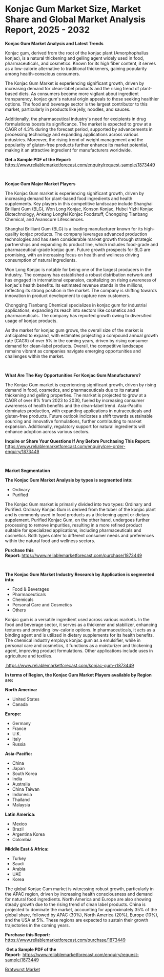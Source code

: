 <p><h1>Konjac Gum Market Size, Market Share and Global Market Analysis Report, 2025 - 2032</h1></p><p><strong>Konjac Gum Market Analysis and Latest Trends</strong></p>
<p><p>Konjac gum, derived from the root of the konjac plant (Amorphophallus konjac), is a natural thickening and gelling agent widely used in food, pharmaceuticals, and cosmetics. Known for its high fiber content, it serves as a low-calorie alternative to traditional thickeners, gaining popularity among health-conscious consumers.</p><p>The Konjac Gum Market is experiencing significant growth, driven by increasing demand for clean-label products and the rising trend of plant-based diets. As consumers become more vigilant about ingredient transparency, konjac gum's natural origin appeals to those seeking healthier options. The food and beverage sector is the largest contributor to this market, particularly in products like jelly, noodles, and sauces. </p><p>Additionally, the pharmaceutical industry's need for excipients in drug formulations boosts its significance. The market is expected to grow at a CAGR of 4.3% during the forecast period, supported by advancements in processing technology and expanding applications across various industries. Moreover, the rising trend of weight management and the popularity of gluten-free products further enhance its market potential, making it an attractive ingredient for manufacturers worldwide.</p></p>
<p><strong>Get a Sample PDF of the Report:&nbsp;</strong> <a href="https://www.reliablemarketforecast.com/enquiry/request-sample/1873449?utm_campaign=1110&utm_medium=2&utm_source=Github&utm_content=ia&utm_term=14022025&utm_id=konjac-gum">https://www.reliablemarketforecast.com/enquiry/request-sample/1873449</a></p>
<p>&nbsp;</p>
<p><strong>Konjac Gum Major Market Players</strong></p>
<p><p>The Konjac Gum market is experiencing significant growth, driven by increasing demand for plant-based food ingredients and health supplements. Key players in this competitive landscape include Shanghai Brilliant Gum (BLG), Won Long Konjac, Konson Konjac, Hubei Yizhi Konjac Biotechnology, Ankang Longfei Konjac Foodstuff, Chongqing Tianbang Chemical, and Avanscure Lifesciences.</p><p>Shanghai Brilliant Gum (BLG) is a leading manufacturer known for its high-quality konjac products. The company leverages advanced production technologies and has seen considerable market growth through strategic partnerships and expanding its product line, which includes food-grade and pharmaceutical-grade konjac gum. Future growth prospects for BLG are promising, with an increasing focus on health and wellness driving consumption of natural ingredients.</p><p>Won Long Konjac is notable for being one of the largest producers in the industry. The company has established a robust distribution network and has engaged in international expansion, capitalizing on rising awareness of konjac's health benefits. Its estimated revenue stands in the millions, reflecting its strong position in the market. The company is shifting towards innovation in product development to capture new customers.</p><p>Chongqing Tianbang Chemical specializes in konjac gum for industrial applications, expanding its reach into sectors like cosmetics and pharmaceuticals. The company has reported growth owing to diversified usage of konjac products.</p><p>As the market for konjac gum grows, the overall size of the market is anticipated to expand, with estimates projecting a compound annual growth rate (CAGR) of over 5% in the coming years, driven by rising consumer demand for clean-label products. Overall, the competitive landscape remains vibrant as companies navigate emerging opportunities and challenges within the market.</p></p>
<p>&nbsp;</p>
<p><strong>What Are The Key Opportunities For Konjac Gum Manufacturers?</strong></p>
<p><p>The Konjac Gum market is experiencing significant growth, driven by rising demand in food, cosmetics, and pharmaceuticals due to its natural thickening and gelling properties. The market is projected to grow at a CAGR of over 8% from 2023 to 2030, fueled by increasing consumer awareness of health benefits and the clean-label trend. Asia-Pacific dominates production, with expanding applications in nutraceuticals and gluten-free products. Future outlook indicates a shift towards sustainable sourcing and innovative formulations, further contributing to market expansion. Additionally, regulatory support for natural ingredients will enhance adoption across various sectors.</p></p>
<p><strong>Inquire or Share Your Questions If Any Before Purchasing This Report:</strong> <a href="https://www.reliablemarketforecast.com/enquiry/pre-order-enquiry/1873449?utm_campaign=1110&utm_medium=2&utm_source=Github&utm_content=ia&utm_term=14022025&utm_id=konjac-gum">https://www.reliablemarketforecast.com/enquiry/pre-order-enquiry/1873449</a></p>
<p>&nbsp;</p>
<p><strong>Market Segmentation</strong></p>
<p><strong>The Konjac Gum Market Analysis by types is segmented into:</strong></p>
<p><ul><li>Ordinary</li><li>Purified</li></ul></p>
<p><p>The Konjac Gum market is primarily divided into two types: Ordinary and Purified. Ordinary Konjac Gum is derived from the tuber of the konjac plant and is commonly used in food products as a thickening agent or dietary supplement. Purified Konjac Gum, on the other hand, undergoes further processing to remove impurities, resulting in a more refined product suitable for specialized applications, including pharmaceuticals and cosmetics. Both types cater to different consumer needs and preferences within the natural food and wellness sectors.</p></p>
<p><strong>Purchase this Report:&nbsp;</strong><a href="https://www.reliablemarketforecast.com/purchase/1873449?utm_campaign=1110&utm_medium=2&utm_source=Github&utm_content=ia&utm_term=14022025&utm_id=konjac-gum">https://www.reliablemarketforecast.com/purchase/1873449</a></p>
<p>&nbsp;</p>
<p><strong>The Konjac Gum Market Industry Research by Application is segmented into:</strong></p>
<p><ul><li>Food & Beverages</li><li>Pharmaceuticals</li><li>Chemicals</li><li>Personal Care and Cosmetics</li><li>Others</li></ul></p>
<p><p>Konjac gum is a versatile ingredient used across various markets. In the food and beverage sector, it serves as a thickener and stabilizer, enhancing textures and providing low-calorie options. In pharmaceuticals, it acts as a binding agent and is utilized in dietary supplements for its health benefits. The chemical industry employs konjac gum as a emulsifier, while in personal care and cosmetics, it functions as a moisturizer and thickening agent, improving product formulations. Other applications include uses in agriculture and textiles.</p></p>
<p><a href="https://www.reliablemarketforecast.com/konjac-gum-r1873449?utm_campaign=1110&utm_medium=2&utm_source=Github&utm_content=ia&utm_term=14022025&utm_id=konjac-gum">&nbsp;https://www.reliablemarketforecast.com/konjac-gum-r1873449</a></p>
<p><strong>In terms of Region, the Konjac Gum Market Players available by Region are:</strong></p>
<p>
    <p> <strong> North America: </strong>
        <ul>
            <li>United States</li>
            <li>Canada</li>
        </ul>
        </p> 
    <p> <strong> Europe: </strong>
        <ul>
            <li>Germany</li>
            <li>France</li>
            <li>U.K.</li>
            <li>Italy</li>
            <li>Russia</li>
        </ul>
        </p> 
    <p> <strong> Asia-Pacific: </strong>
        <ul>
            <li>China</li>
            <li>Japan</li>
            <li>South Korea</li>
            <li>India</li>
            <li>Australia</li>
            <li>China Taiwan</li>
            <li>Indonesia</li>
            <li>Thailand</li>
            <li>Malaysia</li>
        </ul>
        </p> 
    <p> <strong> Latin America: </strong>
        <ul>
            <li>Mexico</li>
            <li>Brazil</li>
            <li>Argentina Korea</li>
            <li>Colombia</li>
        </ul>
        </p> 
    <p> <strong> Middle East & Africa: </strong>
        <ul>
            <li>Turkey</li>
            <li>Saudi</li>
            <li>Arabia</li>
            <li>UAE</li>
            <li>Korea</li>
        </ul>
    </p>
    </p>
<p><p>The global Konjac Gum market is witnessing robust growth, particularly in the APAC region, driven by increasing health consciousness and demand for natural food ingredients. North America and Europe are also showing steady growth due to the rising trend of clean label products. China is projected to dominate the market, accounting for approximately 35% of the global share, followed by APAC (30%), North America (20%), Europe (10%), and the USA at 5%. These regions are expected to sustain their growth trajectories in the coming years.</p></p>
<p><strong>Purchase this Report: </strong><a href="https://www.reliablemarketforecast.com/purchase/1873449?utm_campaign=1110&utm_medium=2&utm_source=Github&utm_content=ia&utm_term=14022025&utm_id=konjac-gum">https://www.reliablemarketforecast.com/purchase/1873449</a></p>
<p>&nbsp;<strong>Get a Sample PDF of the Report:&nbsp;&nbsp;</strong><a href="https://www.reliablemarketforecast.com/enquiry/request-sample/1873449?utm_campaign=1110&utm_medium=2&utm_source=Github&utm_content=ia&utm_term=14022025&utm_id=konjac-gum">https://www.reliablemarketforecast.com/enquiry/request-sample/1873449</a></p>
<p><strong></strong></p>
<p><p><a href="https://github.com/WillieWoodard/Market-Research-Report-List-7/blob/main/bratwurst-market.md?utm_campaign=1110&utm_medium=2&utm_source=Github&utm_content=ia&utm_term=14022025&utm_id=konjac-gum">Bratwurst Market</a></p></p>